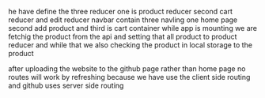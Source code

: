 he have define the three reducer 
one is product reducer second cart reducer and edit  reducer 
navbar contain three navling one home page second add product and third is cart container
while app is mounting we are fetchig the product from the api and setting that all product to product reducer
and while that we also checking the product in local storage to the product 


after uploading the website to the github page rather than home page no routes will work by refreshing because 
we have use the client side routing and github uses server side routing

